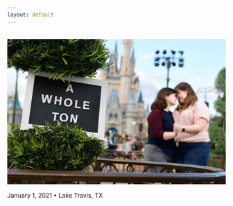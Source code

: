 ```yaml
---
layout: default
---
```

<br/>
<img src="/img/headstouch.JPG" alt='Kaitlyn and Rachel slow dancing in background. In foreground, a sign that reads "a whole ton" rests in a planter. Cinderella Castle is in the background.' class="img-rounded img-responsive" id="index-img">
<div class="center" id="date-time">
    <p>January 1, 2021      <span>&#8226;</span>     Lake Travis, TX</p>
</div>